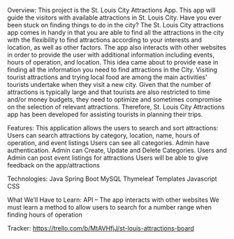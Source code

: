 Overview:
This project is the St. Louis City Attractions App. This app will guide the visitors with available attractions in St. Louis City.
Have you ever been stuck on finding things to do in the city? The St. Louis City attractions app comes in handy in that you are able to find all the attractions in the city with the flexibility to find attractions according to your interests and location, as well as other factors. The app also interacts with other websites in order to provide the user with additional information including events, hours of operation, and location. This idea came about to provide ease in finding all the information you need to find attractions in the City.
Visiting tourist attractions and trying local food are among the main activities' tourists undertake when they visit a new city. Given that the number of attractions is typically large and that tourists are also restricted to time and/or money budgets, they need to optimize and sometimes compromise on the selection of relevant attractions. Therefore, St. Louis City Attractions app has been developed for assisting tourists in planning their trips.


Features:
This application allows the users to search and sort attractions:
Users can search attractions by category, location, name, hours of operation, and event   listings
Users can see all categories.
Admin have authentication.
Admin can Create, Update and Delete Categories.
Users and Admin can post event listings for attractions
Users will be able to give feedback on the app/attractions



Technologies:
Java
Spring Boot
MySQL
Thymeleaf Templates
Javascript
CSS

What We’ll Have to Learn:
API – The app interacts with other websites
We must learn a method to allow users to search for a number range when finding hours of operation

Tracker:
https://trello.com/b/MtAVHfjJ/st-louis-attractions-board
